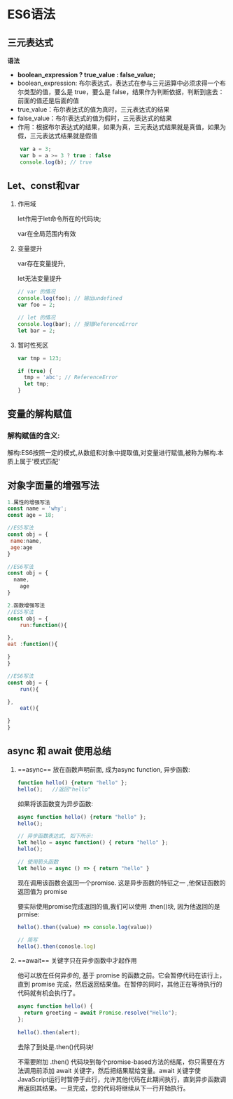 # ES6语法

## 三元表达式

**语法**

- **boolean_expression ? true_value : false_value;**
- boolean_expression: 布尔表达式，表达式在参与三元运算中必须求得一个布尔类型的值，要么是 true，要么是 false，结果作为判断依据，判断到底去：前面的值还是后面的值
- true_value：布尔表达式的值为真时，三元表达式的结果
- false_value：布尔表达式的值为假时，三元表达式的结果
- 作用：根据布尔表达式的结果，如果为真，三元表达式结果就是真值，如果为假，三元表达式结果就是假值

```js
    var a = 3;
    var b = a >= 3 ? true : false
    console.log(b); // true
```



## Let、const和var

1. 作用域

   let作用于let命令所在的代码块;

   var在全局范围内有效

2. 变量提升

   var存在变量提升,

   let无法变量提升

   ~~~js
   // var 的情况
   console.log(foo); // 输出undefined
   var foo = 2;
   
   // let 的情况
   console.log(bar); // 报错ReferenceError
   let bar = 2;
   ~~~

3. 暂时性死区

   ~~~js
   var tmp = 123;
   
   if (true) {
     tmp = 'abc'; // ReferenceError
     let tmp;
   }
   ~~~



## 变量的解构赋值

### 解构赋值的含义:

解构:ES6按照一定的模式,从数组和对象中提取值,对变量进行赋值,被称为解构.本质上属于'模式匹配'



## 对象字面量的增强写法



~~~js
1.属性的增强写法
const name = 'why';
const age = 18;

//ES5写法
const obj = {
 name:name,
 age:age
}

//ES6写法
const obj = {
  name,
	age
}

2.函数增强写法
//ES5写法
const obj = {
	run:function(){

},
eat :function(){

}
}

//ES6写法
const obj = {
	run(){

},
	eat(){

}
}
~~~





## async 和 await 使用总结

1. ==async== 放在函数声明前面, 成为async function, 异步函数:

    

    ```js
    function hello() {return "hello" };
    hello();   //返回"hello"
    ```

    

    如果将该函数变为异步函数:

    ```js
    async function hello() {return "hello" };
    hello();
    
    // 异步函数表达式, 如下所示:
    let hello = async function() { return "hello" };
    hello();
    
    // 使用箭头函数
    let hello = async () => { return "hello" }
    ```

     现在调用该函数会返回一个promise. 这是异步函数的特征之一 ,他保证函数的返回值为 promise

    

    要实际使用promise完成返回的值,我们可以使用 .then()块, 因为他返回的是prmise:

    ```js
    hello().then((value) => console.log(value))
    
    // 简写
    hello().then(conosle.log)
    ```

    

 

1. ==await== 关键字只在异步函数中才起作用

    他可以放在任何异步的, 基于 promise 的函数之前。它会暂停代码在该行上，直到 promise 完成，然后返回结果值。在暂停的同时，其他正在等待执行的代码就有机会执行了。

    ```js
    async function hello() {
      return greeting = await Promise.resolve("Hello");
    };
     
    hello().then(alert);
    
    ```

    去除了到处是.then()代码块!

    

    不需要附加 .then() 代码块到每个promise-based方法的结尾，你只需要在方法调用前添加 await 关键字，然后把结果赋给变量。await 关键字使JavaScript运行时暂停于此行，允许其他代码在此期间执行，直到异步函数调用返回其结果。一旦完成，您的代码将继续从下一行开始执行。
